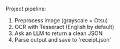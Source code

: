 Project pipeline:

1) Preprocess image (grayscale + Otsu)
2) OCR with Tesseract (English by default)
3) Ask an LLM to return a clean JSON
4) Parse output and save to 'receipt.json'